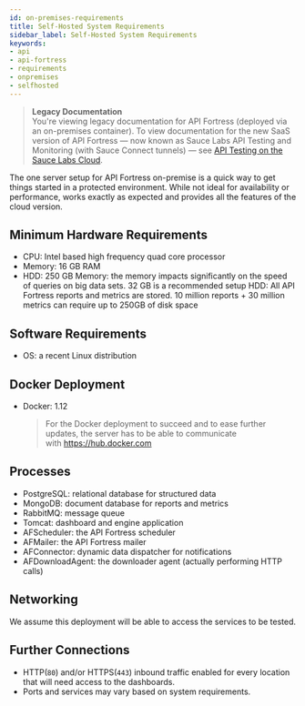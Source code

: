```yaml
---
id: on-premises-requirements
title: Self-Hosted System Requirements
sidebar_label: Self-Hosted System Requirements
keywords:
- api
- api-fortress
- requirements
- onpremises
- selfhosted
---
```


<head>
  <meta name="robots" content="noindex" />
</head>

> **Legacy Documentation**<br/>You're viewing legacy documentation for API Fortress (deployed via an on-premises container). To view documentation for the new SaaS version of API Fortress &#8212; now known as Sauce Labs API Testing and Monitoring (with Sauce Connect tunnels) &#8212; see [API Testing on the Sauce Labs Cloud](/api-testing/).

The one server setup for API Fortress on-premise is a quick way to get things started in a protected environment. While not ideal for availability or performance, works exactly as expected and provides all the features of the cloud version.

## Minimum Hardware Requirements

- CPU: Intel based high frequency quad core processor
- Memory: 16 GB RAM
- HDD: 250 GB Memory: the memory impacts significantly on the speed of queries on big data sets. 32 GB is a recommended setup HDD: All API Fortress reports and metrics are stored. 10 million reports + 30 million metrics can require up to 250GB of disk space

## Software Requirements

- OS: a recent Linux distribution

## Docker Deployment

- Docker: 1.12
  > For the Docker deployment to succeed and to ease further updates, the server has to be able to communicate with https://hub.docker.com

## Processes

- PostgreSQL: relational database for structured data
- MongoDB: document database for reports and metrics
- RabbitMQ: message queue
- Tomcat: dashboard and engine application
- AFScheduler: the API Fortress scheduler
- AFMailer: the API Fortress mailer
- AFConnector: dynamic data dispatcher for notifications
- AFDownloadAgent: the downloader agent (actually performing HTTP calls)

## Networking

We assume this deployment will be able to access the services to be tested.

## Further Connections

- HTTP(`80`) and/or HTTPS(`443`) inbound traffic enabled for every location that will need access to the dashboards.
- Ports and services may vary based on system requirements.
